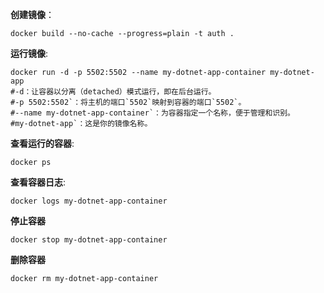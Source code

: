 **创建镜像**：
```shell
docker build --no-cache --progress=plain -t auth .
```
**运行镜像**: 
```shell
docker run -d -p 5502:5502 --name my-dotnet-app-container my-dotnet-app
#-d：让容器以分离（detached）模式运行，即在后台运行。
#-p 5502:5502`：将主机的端口`5502`映射到容器的端口`5502`。
#--name my-dotnet-app-container`：为容器指定一个名称，便于管理和识别。
#my-dotnet-app`：这是你的镜像名称。
```
**查看运行的容器**:
```shell
docker ps
```
**查看容器日志**:
```shell
docker logs my-dotnet-app-container
```

**停止容器**
```shell
docker stop my-dotnet-app-container
```
**删除容器**
```shell
docker rm my-dotnet-app-container
```

